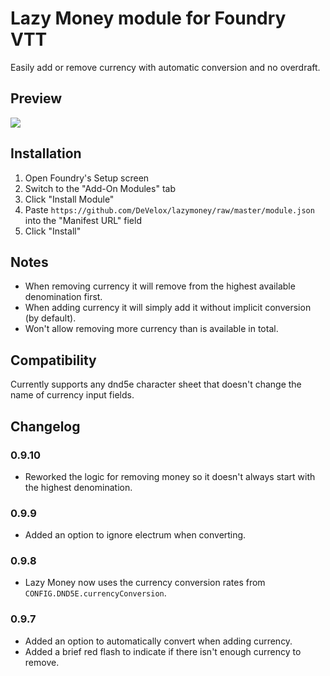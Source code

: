 # Lazy Money module for Foundry VTT
Easily add or remove currency with automatic conversion and no overdraft.
## Preview
![](https://i.imgur.com/IUml0iX.gif)
## Installation
1. Open Foundry's Setup screen
2. Switch to the "Add-On Modules" tab
3. Click "Install Module"
4. Paste `https://github.com/DeVelox/lazymoney/raw/master/module.json` into the "Manifest URL" field
5. Click "Install"
## Notes
- When removing currency it will remove from the highest available denomination first.
- When adding currency it will simply add it without implicit conversion (by default).
- Won't allow removing more currency than is available in total.
## Compatibility
Currently supports any dnd5e character sheet that doesn't change the name of currency input fields.
## Changelog
### 0.9.10
- Reworked the logic for removing money so it doesn't always start with the highest denomination.
### 0.9.9
- Added an option to ignore electrum when converting.
### 0.9.8
- Lazy Money now uses the currency conversion rates from `CONFIG.DND5E.currencyConversion`.
### 0.9.7
- Added an option to automatically convert when adding currency.
- Added a brief red flash to indicate if there isn't enough currency to remove.